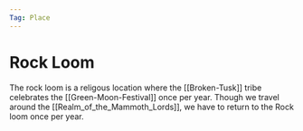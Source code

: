 ```yaml
---
Tag: Place
---
```

# Rock Loom
The rock loom is a religous location where the [[Broken-Tusk]] tribe celebrates the [[Green-Moon-Festival]] once per year. Though we travel around the [[Realm_of_the_Mammoth_Lords]], we have to return to the Rock loom once per year. 